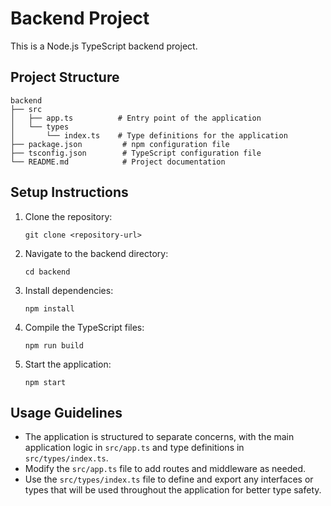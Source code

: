 # Backend Project

This is a Node.js TypeScript backend project.

## Project Structure

```
backend
├── src
│   ├── app.ts          # Entry point of the application
│   └── types
│       └── index.ts    # Type definitions for the application
├── package.json         # npm configuration file
├── tsconfig.json        # TypeScript configuration file
└── README.md            # Project documentation
```

## Setup Instructions

1. Clone the repository:
   ```
   git clone <repository-url>
   ```

2. Navigate to the backend directory:
   ```
   cd backend
   ```

3. Install dependencies:
   ```
   npm install
   ```

4. Compile the TypeScript files:
   ```
   npm run build
   ```

5. Start the application:
   ```
   npm start
   ```

## Usage Guidelines

- The application is structured to separate concerns, with the main application logic in `src/app.ts` and type definitions in `src/types/index.ts`.
- Modify the `src/app.ts` file to add routes and middleware as needed.
- Use the `src/types/index.ts` file to define and export any interfaces or types that will be used throughout the application for better type safety.
